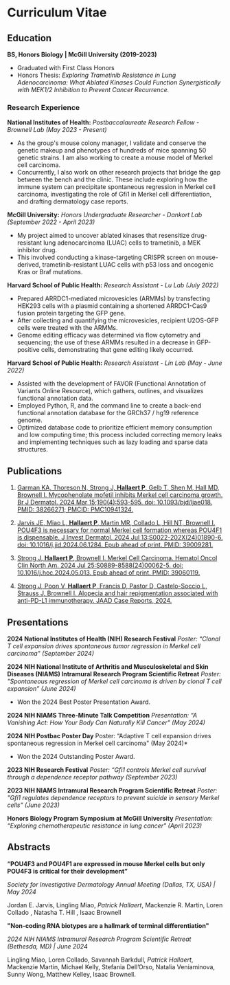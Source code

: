 # Curriculum Vitae

## Education			        		
**BS, Honors Biology | McGill University (2019-2023)**
  - Graduated with First Class Honors
  - Honors Thesis: *Exploring Trametinib Resistance in Lung Adenocarcinoma: What Ablated Kinases Could Function Synergistically with MEK1/2 Inhibition to Prevent Cancer Recurrence.*

### Research Experience
**National Institutes of Health:**
*Postbaccalaureate Research Fellow - Brownell Lab (May 2023 - Present)*
- As the group's mouse colony manager, I validate and conserve the genetic makeup and phenotypes of hundreds of mice spanning 50 genetic strains. I am also working to create a mouse model of Merkel cell carcinoma.
- Concurrently, I also work on other research projects that bridge the gap between the bench and the clinic. These include exploring how the immune system can precipitate spontaneous regression in Merkel cell carcinoma, investigating the role of Gfi1 in Merkel cell differentiation, and drafting dermatology case reports.

**McGill University:**
*Honors Undergraduate Researcher - Dankort Lab (September 2022 - April 2023)*
- My project aimed to uncover ablated kinases that resensitize drug-resistant lung adenocarcinoma (LUAC) cells to trametinib, a MEK inhibitor drug.
- This involved conducting a kinase-targeting CRISPR screen on mouse-derived, trametinib-resistant LUAC cells with p53 loss and oncogenic Kras or Braf mutations.

**Harvard School of Public Health:**
*Research Assistant - Lu Lab (July 2022)*
- Prepared ARRDC1-mediated microvesicles (ARMMs) by transfecting HEK293 cells with a plasmid containing a shortened ARRDC1-Cas9 fusion protein targeting the GFP gene.
- After collecting and quantifying the microvesicles, recipient U2OS-GFP cells were treated with the ARMMs.
- Genome editing efficacy was determined via flow cytometry and sequencing; the use of these ARMMs resulted in a decrease in GFP-positive cells, demonstrating that gene editing likely occurred.

**Harvard School of Public Health:**
*Research Assistant - Lin Lab (May - June 2022)*
- Assisted with the development of FAVOR (Functional Annotation of Variants Online Resource), which gathers, outlines, and visualizes functional annotation data.
- Employed Python, R, and the command line to create a back-end functional annotation database for the GRCh37 / hg19 reference genome.
- Optimized database code to prioritize efficient memory consumption and low computing time; this process included correcting memory leaks and implementing techniques such as lazy loading and sparse data structures.

## Publications

1. [Garman KA, Thoreson N, Strong J, **Hallaert P**, Gelb T, Shen M, Hall MD, Brownell I. Mycophenolate mofetil inhibits Merkel cell carcinoma growth. Br J Dermatol. 2024 Mar 15;190(4):593-595. doi: 10.1093/bjd/ljae018. PMID: 38266271; PMCID: PMC10941324.](https://academic.oup.com/bjd/article/190/4/593/7588419)

2. [Jarvis JE, Miao L, **Hallaert P**, Martin MR, Collado L, Hill NT, Brownell I. POU4F3 is necessary for normal Merkel cell formation whereas POU4F1 is dispensable. J Invest Dermatol. 2024 Jul 13:S0022-202X(24)01890-6. doi: 10.1016/j.jid.2024.06.1284. Epub ahead of print. PMID: 39009281.](https://www.jidonline.org/article/S0022-202X(24)01890-6/fulltext)
  
3. [Strong J, **Hallaert P**, Brownell I. Merkel Cell Carcinoma. Hematol Oncol Clin North Am. 2024 Jul 25:S0889-8588(24)00062-5. doi: 10.1016/j.hoc.2024.05.013. Epub ahead of print. PMID: 39060119.](https://pubmed.ncbi.nlm.nih.gov/39060119/)
   
4. [Strong J, Poon V, **Hallaert P**, Francis D, Pastor D, Castelo-Soccio L, Strauss J, Brownell I. Alopecia and hair repigmentation associated with anti-PD-L1 immunotherapy. JAAD Case Reports, 2024.](https://www.jaadcasereports.org/article/S2352-5126(24)00431-4/fulltext)

## Presentations

**2024 National Institutes of Health (NIH) Research Festival**
*Poster: “Clonal T cell expansion drives spontaneous tumor regression in Merkel cell carcinoma" (September 2024)*
 
**2024 NIH National Institute of Arthritis and Musculoskeletal and Skin Diseases (NIAMS) Intramural Research Program Scientific Retreat**
*Poster: "Spontaneous regression of Merkel cell carcinoma is driven by clonal T cell expansion” (June 2024)*
- Won the 2024 Best Poster Presentation Award.
 
**2024 NIH NIAMS Three-Minute Talk Competition**
*Presentation: “A Vanishing Act: How Your Body Can Naturally Kill Cancer" (May 2024)*
 
**2024 NIH Postbac Poster Day**
Poster: “Adaptive T cell expansion drives spontaneous regression in Merkel cell carcinoma" (May 2024)*
- Won the 2024 Outstanding Poster Award.
 
**2023 NIH Research Festival**
*Poster: “Gfi1 controls Merkel cell survival through a dependence receptor pathway (September 2023)*
 
**2023 NIH NIAMS Intramural Research Program Scientific Retreat**
*Poster: "Gfi1 regulates dependence receptors to prevent suicide in sensory Merkel cells" (June 2023)*

**Honors Biology Program Symposium at McGill University**
*Presentation: “Exploring chemotherapeutic resistance in lung cancer" (April 2023)*

## Abstracts

**“POU4F3 and POU4F1 are expressed in mouse Merkel cells but only POU4F3 is critical for their development”**   

*Society for Investigative Dermatology Annual Meeting (Dallas, TX, USA) | May 2024*

Jordan E. Jarvis, Lingling Miao, *Patrick Hallaert*, Mackenzie R. Martin, Loren Collado , Natasha T. Hill , Isaac Brownell

 
**"Non-coding RNA biotypes are a hallmark of terminal differentiation"** 

*2024 NIH NIAMS Intramural Research Program Scientific Retreat (Bethesda, MD) | June 2024*              	                               

Lingling Miao, Loren Collado, Savannah Barkdull, *Patrick Hallaert*, Mackenzie Martin, Michael Kelly, Stefania Dell’Orso, Natalia Veniaminova, Sunny Wong, Matthew Kelley, Isaac Brownell.



